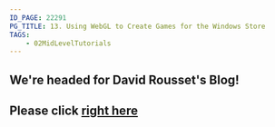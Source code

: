 ```yaml
---
ID_PAGE: 22291
PG_TITLE: 13. Using WebGL to Create Games for the Windows Store
TAGS:
    - 02MidLevelTutorials
---
```

## We're headed for David Rousset's Blog!

## Please click [right here](http://blogs.msdn.com/b/davrous/archive/2013/11/19/using-webgl-to-create-games-for-the-windows-store.aspx)
